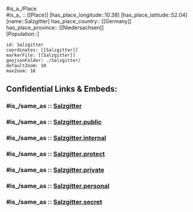 ﻿---
confidential: public
isDeleted: false
location:
- 52.04
- 10.38
mapmarker: city
mapzoom:
- 7
- 12
SpocWebEntityId: 33899
tags:
- geo/City
type: City
---

#is_a_/Place  
#is_a_ :: [[Place]] 
[has_place_longitude::10.38] 
[has_place_latitude::52.04] 
[name::Salzgitter] 
has_place_country:: [[Germany]]  
has_place_province:: [[Niedersachsen]]  
[Population::] 



```leaflet
id: Salzgitter
coordinates: [[Salzgitter]] 
markerFile: [[Salzgitter]] 
geojsonFolder: ./Salzgitter/
defaultZoom: 10 
maxZoom: 18
```


## Confidential Links & Embeds: 

### #is_/same_as :: [Salzgitter](/_Standards/Earth/Continent/Europe/Europe~Central/Germany/Germany~West/Niedersachsen/counties~Niedersachsen/Salzgitter.md) 

### #is_/same_as :: [Salzgitter.public](/_public/Earth/Continent/Europe/Europe~Central/Germany/Germany~West/Niedersachsen/counties~Niedersachsen/Salzgitter.public.md) 

### #is_/same_as :: [Salzgitter.internal](/_internal/Earth/Continent/Europe/Europe~Central/Germany/Germany~West/Niedersachsen/counties~Niedersachsen/Salzgitter.internal.md) 

### #is_/same_as :: [Salzgitter.protect](/_protect/Earth/Continent/Europe/Europe~Central/Germany/Germany~West/Niedersachsen/counties~Niedersachsen/Salzgitter.protect.md) 

### #is_/same_as :: [Salzgitter.private](/_private/Earth/Continent/Europe/Europe~Central/Germany/Germany~West/Niedersachsen/counties~Niedersachsen/Salzgitter.private.md) 

### #is_/same_as :: [Salzgitter.personal](/_personal/Earth/Continent/Europe/Europe~Central/Germany/Germany~West/Niedersachsen/counties~Niedersachsen/Salzgitter.personal.md) 

### #is_/same_as :: [Salzgitter.secret](/_secret/Earth/Continent/Europe/Europe~Central/Germany/Germany~West/Niedersachsen/counties~Niedersachsen/Salzgitter.secret.md)

